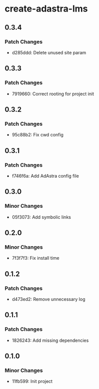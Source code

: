 # create-adastra-lms

## 0.3.4

### Patch Changes

- d285ddd: Delete unused site param

## 0.3.3

### Patch Changes

- 7919660: Correct rooting for project init

## 0.3.2

### Patch Changes

- 95c88b2: Fix cwd config

## 0.3.1

### Patch Changes

- f746f6a: Add AdAstra config file

## 0.3.0

### Minor Changes

- 05f3073: Add symbolic links

## 0.2.0

### Minor Changes

- 7f3f7f3: Fix install time

## 0.1.2

### Patch Changes

- d473ed2: Remove unnecessary log

## 0.1.1

### Patch Changes

- 1826243: Add missing dependencies

## 0.1.0

### Minor Changes

- 11fb599: Init project
